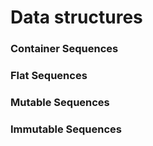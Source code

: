 # Data structures



### Container Sequences


### Flat Sequences


### Mutable Sequences


### Immutable Sequences
